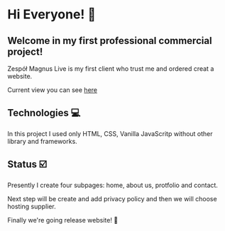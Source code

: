 # Hi Everyone! :wave:

## Welcome in my first professional commercial project!

Zespół Magnus Live is my first client who trust me and ordered creat a website.

Current view you can see [here](https://m4veric.github.io/magnus/index.html)

## Technologies :computer:

In this project I used only HTML, CSS, Vanilla JavaScritp without other library and frameworks.

## Status :ballot_box_with_check:

Presently I create four subpages: home, about us, protfolio and contact.

Next step will be create and add privacy policy and then we will choose hosting supplier.

Finally we're going release website! :rocket:
